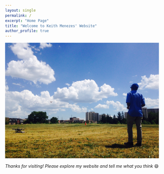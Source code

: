 ```yaml
---
layout: single
permalink: /
excerpt: "Home Page"
title: "Welcome to Keith Menezes' Website"
author_profile: true
---
```

![Summer-2015 Research Assistant](/assets/images/july31st-dji-3dr.jpg "Summer-2015 Research Assistant")

*Thanks for visiting! Please explore my website and tell me what you think* :smile:

